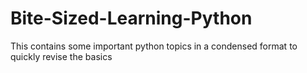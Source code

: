 # Bite-Sized-Learning-Python
This contains some important python topics in a condensed format to quickly revise the basics
